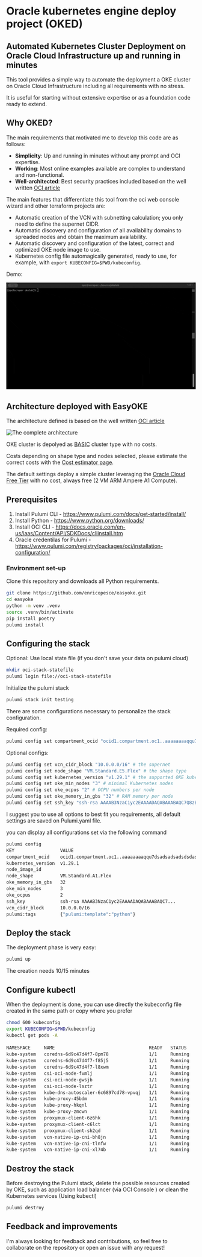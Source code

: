 # Oracle kubernetes engine deploy project (OKED)

## Automated Kubernetes Cluster Deployment on Oracle Cloud Infrastructure up and running in minutes

This tool provides a simple way to automate the deployment a OKE cluster on Oracle Cloud Infrastructure including all requirements with no stress.

It is useful for starting without extensive expertise or as a foundation code ready to extend.

## Why OKED?

The main requirements that motivated me to develop this code are as follows:

- **Simplicity**: Up and running in minutes without any prompt and OCI expertise.
- **Working**: Most online examples available are complex to understand and non-functional.
- **Well-architected**: Best security practices included based on the well written [OCI article](https://docs.oracle.com/en-us/iaas/Content/ContEng/Concepts/contengnetworkconfigexample.htm#example-oci-cni-publick8sapi_privateworkers_publiclb)

The main features that differentiate this tool from the oci web console wizard and other terraform projects are:

- Automatic creation of the VCN with subnetting calculation; you only need to define the supernet CIDR.
- Automatic discovery and configuration of all availability domains to spreaded nodes and obtain the maximum availability.
- Automatic discovery and configuration of the latest, correct and optimized OKE node image to use.
- Kubernetes config file automagically generated, ready to use, for example, with `export KUBECONFIG=$PWD/kubeconfig`.

Demo:

![Demo](demo.gif)

## Architecture deployed with EasyOKE

The architecture defined is based on the well written [OCI article](https://docs.oracle.com/en-us/iaas/Content/ContEng/Concepts/contengnetworkconfigexample.htm#example-oci-cni-publick8sapi_privateworkers_publiclb)

![The complete architecture](arch.png)

OKE cluster is depolyed as [BASIC](https://docs.oracle.com/en-us/iaas/Content/ContEng/Tasks/contengcomparingenhancedwithbasicclusters_topic.htm) cluster type with no costs.

Costs depending on shape type and nodes selected, please estimate the correct costs with the [Cost estimator page](https://www.oracle.com/cloud/costestimator.html).

The default settings deploy a simple cluster leveraging the [Oracle Cloud Free Tier](https://www.oracle.com/cloud/free/) with no cost, always free (2 VM ARM Ampere A1 Compute).

## Prerequisites

1. Install Pulumi CLI - https://www.pulumi.com/docs/get-started/install/
2. Install Python - https://www.python.org/downloads/
3. Install OCI CLI - https://docs.oracle.com/en-us/iaas/Content/API/SDKDocs/cliinstall.htm
4. Oracle credentilas for Pulumi - https://www.pulumi.com/registry/packages/oci/installation-configuration/

### Environment set-up

Clone this repository and downloads all Python requirements.

```bash
git clone https://github.com/enricopesce/easyoke.git
cd easyoke
python -m venv .venv
source .venv/bin/activate
pip install poetry
pulumi install
```

## Configuring the stack

Optional: Use local state file (if you don't save your data on pulumi cloud)

```bash
mkdir oci-stack-statefile
pulumi login file://oci-stack-statefile
```

Initialize the pulumi stack

```bash
pulumi stack init testing
```

There are some configurations necessary to personalize the stack configuration.

Required config:

```bash
pulumi config set compartment_ocid "ocid1.compartment.oc1..aaaaaaaaqqu7dsadsadsadsdsdasdsdasdsad" # compartment ocid example
```

Optional configs:

```bash
pulumi config set vcn_cidr_block "10.0.0.0/16" # the supernet
pulumi config set node_shape "VM.Standard.E5.Flex" # the shape type
pulumi config set kubernetes_version "v1.29.1" # the supported OKE kubernetes version
pulumi config set oke_min_nodes "3" # minimal Kubernetes nodes
pulumi config set oke_ocpus "2" # OCPU numbers per node
pulumi config set oke_memory_in_gbs "32" # RAM memory per node
pulumi config set ssh_key "ssh-rsa AAAAB3NzaC1yc2EAAAADAQABAAABAQC7Q8zBoB...." # ssh key content
```

I suggest you to use all options to best fit you requirements, all default settings are saved on Pulumi.yaml file.

you can display all configurations set via the following command

```bash
pulumi config
KEY                 VALUE
compartment_ocid    ocid1.compartment.oc1..aaaaaaaaqqu7dsadsadsadsdsdasdsdasdsad
kubernetes_version  v1.29.1
node_image_id
node_shape          VM.Standard.A1.Flex
oke_memory_in_gbs   32
oke_min_nodes       3
oke_ocpus           2
ssh_key             ssh-rsa AAAAB3NzaC1yc2EAAAADAQABAAABAQC7...
vcn_cidr_block      10.0.0.0/16
pulumi:tags         {"pulumi:template":"python"}
```

## Deploy the stack

The deployment phase is very easy:

```bash
pulumi up
```

The creation needs 10/15 minutes

## Configure kubectl

When the deployment is done, you can use directly the kubeconfig file created in the same path or copy where you prefer

```bash
chmod 600 kubeconfig
export KUBECONFIG=$PWD/kubeconfig
kubectl get pods -A

NAMESPACE     NAME                                   READY   STATUS    RESTARTS   AGE
kube-system   coredns-6d9c47d4f7-8pm78               1/1     Running   0          2m28s
kube-system   coredns-6d9c47d4f7-f85j5               1/1     Running   0          6m29s
kube-system   coredns-6d9c47d4f7-l8xwm               1/1     Running   0          2m28s
kube-system   csi-oci-node-fvmlj                     1/1     Running   0          4m21s
kube-system   csi-oci-node-gwsjb                     1/1     Running   0          4m42s
kube-system   csi-oci-node-lsztr                     1/1     Running   0          4m17s
kube-system   kube-dns-autoscaler-6c6897cd78-vpvqj   1/1     Running   0          6m28s
kube-system   kube-proxy-45bdm                       1/1     Running   0          4m17s
kube-system   kube-proxy-hkqnl                       1/1     Running   0          4m42s
kube-system   kube-proxy-zmcwn                       1/1     Running   0          4m21s
kube-system   proxymux-client-6z6hk                  1/1     Running   0          4m42s
kube-system   proxymux-client-c6lct                  1/1     Running   0          4m17s
kube-system   proxymux-client-sh2qd                  1/1     Running   0          4m21s
kube-system   vcn-native-ip-cni-bh8jn                1/1     Running   0          4m21s
kube-system   vcn-native-ip-cni-tlnfw                1/1     Running   0          4m42s
kube-system   vcn-native-ip-cni-xl74b                1/1     Running   0          4m17s
```

## Destroy the stack

Before destroying the Pulumi stack, delete the possible resources created by OKE, such as application load balancer (via OCI Console ) or clean the Kubernetes services (Using kubectl)

```bash
pulumi destroy
```

## Feedback and improvements

I'm always looking for feedback and contributions, so feel free to collaborate on the repository or open an issue with any request!
